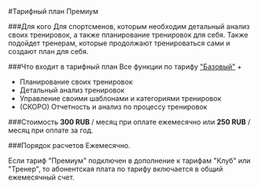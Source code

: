 #Тарифный план Премиум

###Для кого
Для спортсменов, которым необходим детальный анализ своих тренировок, а также планирование тренировок для себя.
Также подойдет тренерам, которые продолжают тренироваться сами и создают план для себя. 

###Что входит в тарифный план
Все функции по тарифу ["Базовый"](/tariffs/basic.md) +
+ Планирование своих тренировок
+ Детальный анализ тренировок
+ Управление своими шаблонами и категориями тренировок
+ (СКОРО) Отчетность и анализ по процессу тренировок

###Стоимость
**300 RUB** / месяц при оплате ежемесячно
или 
**250 RUB** / месяц при оплате за год.

###Порядок расчетов
Ежемесячно.

Если тариф "Премиум" подключен в дополнение к тарифам "Клуб" или "Тренер", то абонентская плата по тарифу включается в общий ежемесячный счет.
